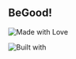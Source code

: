## BeGood!

![Made with Love](https://img.shields.io/badge/made_with-♥-ff69b4.svg)

![Built with ](https://img.shields.io/badge/react%20-%2320232a.svg?&style=for-the-badge&logo=react&logoColor=%2361DAFB)
